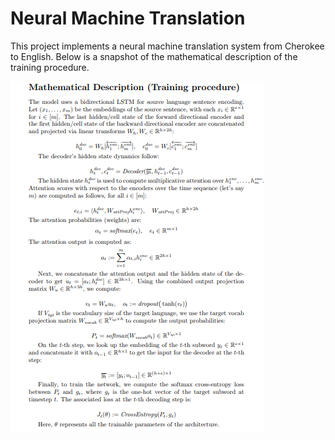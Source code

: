 # Neural Machine Translation

This project implements a neural machine translation system from Cherokee to English. Below is a snapshot of the mathematical description of the training procedure.

![Snapshot of Neural Machine Translation](nmtREADME.png)
